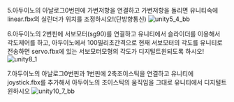 5.아두이노의 아날로그0번핀에 가변저항을 연결하고 가변저항을 돌리면 유니티속에 linear.fbx의 실린더가 위치를 조정하시오!(단방향통신)
![unity5_4_bb](https://github.com/user-attachments/assets/1fea4b18-56ec-437c-9b4e-5bc1b38217a7)



6.아두이노의 2번핀에 서보모터(sg90)를 연결하고 유니티에서 슬라이더를 이용해서 각도제어를 하고, 아두이노에서 100밀리초간격으로 현재 서보모터의 각도를 유니티로 전송하면 servo.fbx에 있는 서보모터모형의 각도가 디지털트윈되도록 하시오!
![unity8_1](https://github.com/user-attachments/assets/9b51d273-e7ca-4f71-87e9-d3804ea38d6f)



7.아두이노의 아날로그0번핀과 1번핀에 2축조이스틱을 연결하고 유니티에 joystick.fbx를 추가해서 아두이노의 조이스틱의 움직임을 그대로 유니티에서 디지털트윈하시오
![unity10_7_bb](https://github.com/user-attachments/assets/229d0f95-cfbc-46f3-8900-eb15747247fd)
